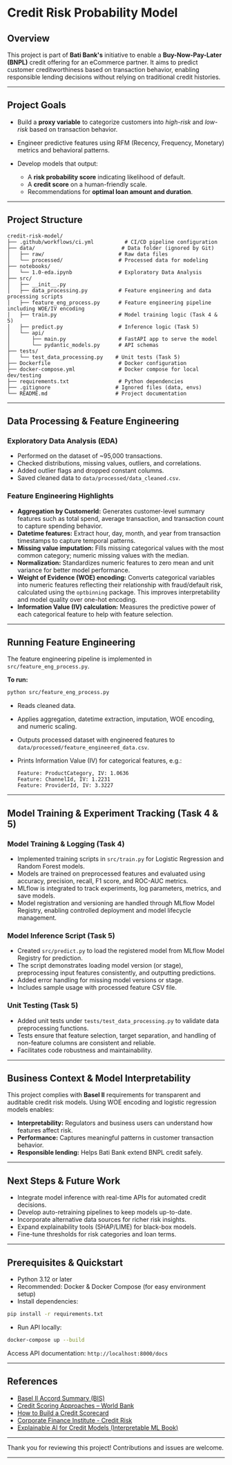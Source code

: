 
# Credit Risk Probability Model

## Overview

This project is part of **Bati Bank's** initiative to enable a **Buy-Now-Pay-Later (BNPL)** credit offering for an eCommerce partner.
It aims to predict customer creditworthiness based on transaction behavior, enabling responsible lending decisions without relying on traditional credit histories.

---

## Project Goals

* Build a **proxy variable** to categorize customers into *high-risk* and *low-risk* based on transaction behavior.
* Engineer predictive features using RFM (Recency, Frequency, Monetary) metrics and behavioral patterns.
* Develop models that output:

  * A **risk probability score** indicating likelihood of default.
  * A **credit score** on a human-friendly scale.
  * Recommendations for **optimal loan amount and duration**.

---

## Project Structure

```
credit-risk-model/
├── .github/workflows/ci.yml          # CI/CD pipeline configuration
├── data/                            # Data folder (ignored by Git)
│   ├── raw/                        # Raw data files
│   └── processed/                  # Processed data for modeling
├── notebooks/
│   └── 1.0-eda.ipynb               # Exploratory Data Analysis
├── src/
│   ├── __init__.py
│   ├── data_processing.py          # Feature engineering and data processing scripts
│   ├── feature_eng_process.py      # Feature engineering pipeline including WOE/IV encoding
│   ├── train.py                    # Model training logic (Task 4 & 5)
│   ├── predict.py                  # Inference logic (Task 5)
│   └── api/
│       ├── main.py                 # FastAPI app to serve the model
│       └── pydantic_models.py      # API schemas
├── tests/
│   └── test_data_processing.py    # Unit tests (Task 5)
├── Dockerfile                      # Docker configuration
├── docker-compose.yml              # Docker compose for local dev/testing
├── requirements.txt                # Python dependencies
├── .gitignore                     # Ignored files (data, envs)
└── README.md                      # Project documentation
```

---

## Data Processing & Feature Engineering

### Exploratory Data Analysis (EDA)

* Performed on the dataset of \~95,000 transactions.
* Checked distributions, missing values, outliers, and correlations.
* Added outlier flags and dropped constant columns.
* Saved cleaned data to `data/processed/data_cleaned.csv`.

### Feature Engineering Highlights

* **Aggregation by CustomerId:** Generates customer-level summary features such as total spend, average transaction, and transaction count to capture spending behavior.
* **Datetime features:** Extract hour, day, month, and year from transaction timestamps to capture temporal patterns.
* **Missing value imputation:** Fills missing categorical values with the most common category; numeric missing values with the median.
* **Normalization:** Standardizes numeric features to zero mean and unit variance for better model performance.
* **Weight of Evidence (WOE) encoding:**
  Converts categorical variables into numeric features reflecting their relationship with fraud/default risk, calculated using the `optbinning` package. This improves interpretability and model quality over one-hot encoding.
* **Information Value (IV) calculation:**
  Measures the predictive power of each categorical feature to help with feature selection.

---

## Running Feature Engineering

The feature engineering pipeline is implemented in `src/feature_eng_process.py`.

**To run:**

```bash
python src/feature_eng_process.py
```

* Reads cleaned data.
* Applies aggregation, datetime extraction, imputation, WOE encoding, and numeric scaling.
* Outputs processed dataset with engineered features to `data/processed/feature_engineered_data.csv`.
* Prints Information Value (IV) for categorical features, e.g.:

  ```
  Feature: ProductCategory, IV: 1.0636
  Feature: ChannelId, IV: 1.2231
  Feature: ProviderId, IV: 3.3227
  ```

---

## Model Training & Experiment Tracking (Task 4 & 5)

### Model Training & Logging (Task 4)

* Implemented training scripts in `src/train.py` for Logistic Regression and Random Forest models.
* Models are trained on preprocessed features and evaluated using accuracy, precision, recall, F1 score, and ROC-AUC metrics.
* MLflow is integrated to track experiments, log parameters, metrics, and save models.
* Model registration and versioning are handled through MLflow Model Registry, enabling controlled deployment and model lifecycle management.

### Model Inference Script (Task 5)

* Created `src/predict.py` to load the registered model from MLflow Model Registry for prediction.
* The script demonstrates loading model version (or stage), preprocessing input features consistently, and outputting predictions.
* Added error handling for missing model versions or stage.
* Includes sample usage with processed feature CSV file.

### Unit Testing (Task 5)

* Added unit tests under `tests/test_data_processing.py` to validate data preprocessing functions.
* Tests ensure that feature selection, target separation, and handling of non-feature columns are consistent and reliable.
* Facilitates code robustness and maintainability.

---

## Business Context & Model Interpretability

This project complies with **Basel II** requirements for transparent and auditable credit risk models.
Using WOE encoding and logistic regression models enables:

* **Interpretability:** Regulators and business users can understand how features affect risk.
* **Performance:** Captures meaningful patterns in customer transaction behavior.
* **Responsible lending:** Helps Bati Bank extend BNPL credit safely.

---

## Next Steps & Future Work

* Integrate model inference with real-time APIs for automated credit decisions.
* Develop auto-retraining pipelines to keep models up-to-date.
* Incorporate alternative data sources for richer risk insights.
* Expand explainability tools (SHAP/LIME) for black-box models.
* Fine-tune thresholds for risk categories and loan terms.

---

## Prerequisites & Quickstart

* Python 3.12 or later
* Recommended: Docker & Docker Compose (for easy environment setup)
* Install dependencies:

```bash
pip install -r requirements.txt
```

* Run API locally:

```bash
docker-compose up --build
```

Access API documentation: `http://localhost:8000/docs`

---

## References

* [Basel II Accord Summary (BIS)](https://www.bis.org/publ/bcbs128.pdf)
* [Credit Scoring Approaches – World Bank](https://thedocs.worldbank.org/en/doc/935891585869698451-0130022020/original/CREDITSCORINGAPPROACHESGUIDELINESFINALWEB.pdf)
* [How to Build a Credit Scorecard](https://towardsdatascience.com/how-to-develop-a-credit-risk-model-and-scorecard-91335fc01f03)
* [Corporate Finance Institute - Credit Risk](https://corporatefinanceinstitute.com/resources/commercial-lending/credit-risk/)
* [Explainable AI for Credit Models (Interpretable ML Book)](https://christophm.github.io/interpretable-ml-book/)

---

Thank you for reviewing this project!
Contributions and issues are welcome.

---

